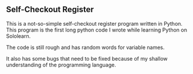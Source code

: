 ## Self-Checkout Register

This is a not-so-simple self-checkout register program written in Python. This program is the first long python code I wrote while learning Python on Sololearn.

The code is still rough and has random words for variable names.

It also has some bugs that need to be fixed because of my shallow understanding of the programming language.